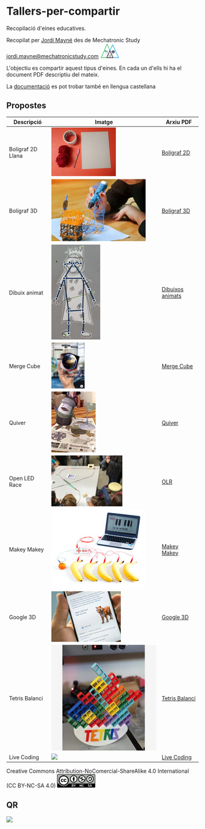 # Tallers-per-compartir

Recopilació d'eines educatives.

Recopilat per [Jordi Mayné](https://github.com/maynej) des de Mechatronic Study jordi.mayne@mechatronicstudy.com <img src="Imatges/Logo3senseFons.png" width="50" />

L'objectiu es compartir aquest tipus d'eines. En cada un d'ells hi ha el document PDF descriptiu del mateix.

La [documentació](https://github.com/maynej/Tallers-per-compartir/tree/main/DOC_ESP) es pot trobar també en llengua castellana 

## Propostes 
  
Descripció         | Imatge          | Arxiu PDF    
------------- | ------------- | ------------- 
Bolígraf 2D Llana |![](Imatges/Boligraf2D.png) | [Bolígraf 2D](DOC_CAT/TallerBoligraf2D_Llana_CAT.pdf)
Bolígraf 3D |![](Imatges/Boligraf3D.png) | [Bolígraf 3D](DOC_CAT/Taller_de_Bolígraf_3D_CAT.pdf)
Dibuix animat |![](Imatges/AnimatedDrawings.png) | [Dibuixos animats](DOC_CAT/TallerDibuixFotoAnimat_CAT.pdf)
Merge Cube |![](Imatges/MergeCube.png) | [Merge Cube](DOC_CAT/Taller_CubeMerge_CAT.pdf)
Quiver |![](Imatges/Quiver.png) | [Quiver](DOC_CAT/Taller_Quiver_CAT.pdf)
Open LED Race |![](Imatges/OLR.png) | [OLR](DOC_CAT/Taller_OpenLEDRace_CAT.pdf)
Makey Makey |![](Imatges/Makey.png) | [Makey Makey](DOC_CAT/Taller_MakeyMakey_CAT.pdf)
Google 3D |![](Imatges/Google.png) | [Google 3D](DOC_CAT/Taller_Google_CAT.pdf)
Tetris Balanci |![](Imatges/Tetris.png) | [Tetris Balancí](DOC_CAT/TallerTetrisBalanci_CAT.pdf)
Live Coding |![](Imatges/SintetitzadorLiveCoding.png) | [Live Coding](DOC_CAT/TallerSintetitzadorMicroblocks_CAT.pdf) 

Creative Commons Attribution-NoComercial-ShareAlike 4.0 International (CC BY-NC-SA 4.0)  <img src="Imatges/CC.png" width="100" />

## QR
<img src="https://www.codigos-qr.com/qr/php/qr_img.php?d=https%3A%2F%2Fgithub.com%2Fmaynej%2FTallers-per-compartir&s=6&e=m"/>
